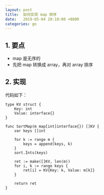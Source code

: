 ```yaml
---
layout: post
title:  如何实现 map 排序
date:   2019-05-04 20:10:00 +0800
categories: go
---
```


> 

## 1. 要点
+ map 是无序的
+ 先把 map 转换成 array，再对 array 排序

## 2. 实现

代码如下：
```
type KV struct {
    Key: int
    Value: interface{}
}

func SortMap(m map[int]interface{}) []KV {
    var keys []int
    
    for k := range m {
        keys = append(keys, k)
    }
    sort.Ints(keys)
    
    ret := make([]KV, len(m))
    for i, k := range keys {
        ret[i] = KV{Key: k, Value: m[k]}
    }
    
    return ret
}
```
